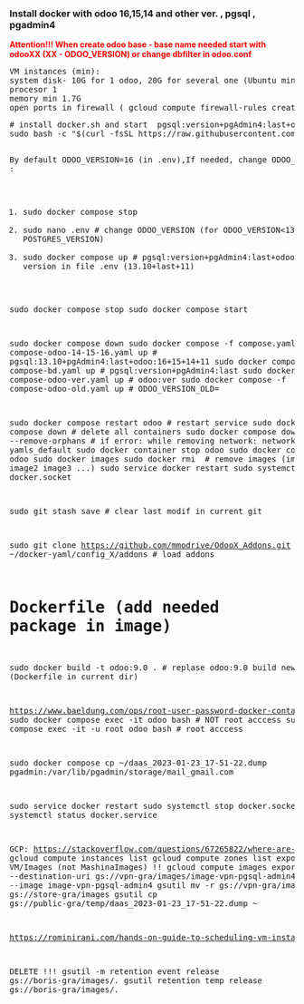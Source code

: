 <H3> Install docker with odoo 16,15,14 and other ver. , pgsql , pgadmin4</H3> 
<div style="color:Red;"><b>Attention!!! When create odoo base - base name needed start with odooXX (XX - ODOO_VERSION)  or change dbfilter in odoo.conf   </b></div>
<pre>
VM instances (min):
system disk- 10G for 1 odoo, 20G for several one (Ubuntu min)
procesor 1
memory min 1.7G
open ports in firewall ( gcloud compute firewall-rules create my-odoo-rule --allow tcp:5010,tcp:10010-10020 --source-ranges=0.0.0.0/0  
</pre>
<pre>
# install docker.sh and start  pgsql:version+pgAdmin4:last+odoo:version  (param in .env)
sudo bash -c "$(curl -fsSL https://raw.githubusercontent.com/borisgra/docker-yaml/main/install_docker.sh)"

By default ODOO_VERSION=16 (in .env),If needed, change ODOO_VERSION :
1) sudo docker compose stop
2) sudo nano .env # change ODOO_VERSION  (for ODOO_VERSION<13 - POSTGRES_VERSION)
3) sudo docker compose up # pgsql:version+pgAdmin4:last+odoo:version  # version in file .env  (13.10+last+11)

sudo docker compose stop
sudo docker compose start 


sudo docker compose down 
sudo docker compose -f compose.yaml -f compose-odoo-14-15-16.yaml up # pgsql:13.10+pgAdmin4:last+odoo:16+15+14+11
sudo docker compose -f compose-bd.yaml up # pgsql:version+pgAdmin4:last
sudo docker compose -f compose-odoo-ver.yaml up # odoo:ver
sudo docker compose -f compose-odoo-old.yaml up # ODOO_VERSION_OLD=

sudo docker compose restart odoo # restart service
sudo docker compose down  # delete all containers
sudo docker compose down --remove-orphans # if error: while removing network: network yamls_default
sudo docker container stop odoo
sudo docker container rm odoo
sudo docker images
sudo docker rmi <images>  # remove images (image1 image2 image3 ...)
sudo service docker restart
sudo systemctl stop docker.socket

sudo git stash save # clear last modif in current git

sudo git clone https://github.com/mmodrive/OdooX_Addons.git ~/docker-yaml/config_X/addons     # load addons

# Dockerfile  (add needed package in image)
sudo docker build -t odoo:9.0 . #   replase odoo:9.0 build new image (Dockerfile in current dir)

https://www.baeldung.com/ops/root-user-password-docker-container
sudo docker compose exec -it odoo bash  # NOT root acccess
sudo docker compose exec -it -u root odoo bash  # root acccess

sudo docker compose cp ~/daas_2023-01-23_17-51-22.dump pgadmin:/var/lib/pgadmin/storage/mail_gmail.com

sudo service docker restart
sudo systemctl stop docker.socket
sudo systemctl status docker.service

GCP:
https://stackoverflow.com/questions/67265822/where-are-my-storage-pd-capacity-charges-coming-from 
gcloud compute instances list
gcloud compute zones list
export from VM/Images (not MashinaImages)  !!
gcloud compute images export --destination-uri gs://vpn-gra/images/image-vpn-pgsql-admin4.tar.gz --image image-vpn-pgsql-admin4
gsutil mv -r gs://vpn-gra/images/*  gs://store-gra/images
gsutil cp gs://public-gra/temp/daas_2023-01-23_17-51-22.dump ~

https://rominirani.com/hands-on-guide-to-scheduling-vm-instances-to-start-and-stop-a079a50e16c6 

DELETE !!!
gsutil -m retention event release gs://boris-gra/images/*.*
gsutil retention temp release gs://boris-gra/images/*.*
</pre>